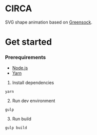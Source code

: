 CIRCA
=====

SVG shape animation based on [Greensock](https://greensock.com/).

# Get started

### Prerequirements
* [Node.js](https://nodejs.org)
* [Yarn](https://yarnpkg.com)

1. Install dependencies

```
yarn
```

2. Run dev environment

```
gulp
```

3. Run build

```
gulp build
```
